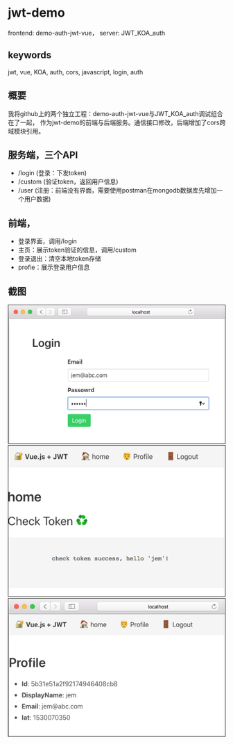 # jwt-demo
frontend:  demo-auth-jwt-vue， server: JWT_KOA_auth

## keywords
jwt, vue, KOA, auth, cors, javascript, login, auth

## 概要
我将github上的两个独立工程：demo-auth-jwt-vue与JWT_KOA_auth调试组合在了一起，
作为jwt-demo的前端与后端服务。通信接口修改，后端增加了cors跨域模块引用。

## 服务端，三个API
- /login (登录：下发token)
- /custom (验证token，返回用户信息)
- /user (注册：前端没有界面，需要使用postman在mongodb数据库先增加一个用户数据)

## 前端，
- 登录界面，调用/login
- 主页：展示token验证的信息，调用/custom
- 登录退出：清空本地token存储
- profie：展示登录用户信息

## 截图

<img src="images/login.png" alt="GitHub" title="login" width="500" border="1px"/>
<img src="images/home.png" alt="GitHub" title="home" width="500"  border="1px"/>
<img src="images/profile.png" alt="GitHub" title="profile" width="500"  border="1px"/>
